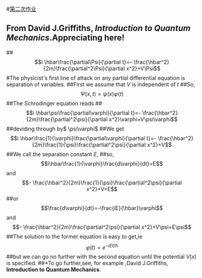 
#[第二次作业](https://stackedit.io/editor#)
## From David J.Griffiths,  *Introduction to Quantum Mechanics*.**Appreciating here!**
##$$i \hbar\frac{\partial\Psi}{\partial t}=- \frac{\hbar^2}{2m}\frac{\partial^2\Psi}{\partial x^2}+V\Psi$$
#The physicist's first line of attack on any partial differential equation is separation of variables.
##First we assume that $V$ is independent of $t$
##So, $$\Psi(x,t)=\psi(x)\varphi(t)$$
##The Schrodinger equation reads
##$$i \hbar\psi\frac{\partial\varphi}{\partial t}=- \frac{\hbar^2}{2m}\frac{\partial^2\psi}{\partial x^2}\varphi+V\psi\varphi$$
##deviding through by$ \psi\varphi$
##We get$$i \hbar\frac{1}{\varphi}\frac{\partial\varphi}{\partial t}=- \frac{\hbar^2}{2m}\frac{1}{\psi}\frac{\partial^2\psi}{\partial x^2}+V$$ 
##We call the separation constant $E$,
##so,$$i\hbar\frac{1}{\varphi}\frac{d\varphi}{dt}=E$$ and $$- \frac{\hbar^2}{2m}\frac{1}{\psi}\frac{\partial^2\psi}{\partial x^2}+V=E$$
##or $$\frac{d\varphi}{dt}=-\frac{iE}{\hbar}\varphi$$ and $$- \frac{\hbar^2}{2m}\frac{\partial^2\psi}{\partial x^2}+V\psi=E\psi$$
##The solution to the former equation is easy to get,ie $$\varphi(t)=e^{-iEt/\hbar}$$
##but we can go no further with the second equation until the potential $V(x)$ is specified.
##*To go further,see, for example ,David J.Griffiths,  **Introduction to Quantum Mechanics**.
